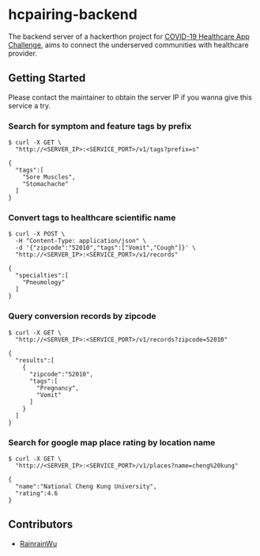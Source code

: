 # hcpairing-backend

The backend server of a hackerthon project for [COVID-19 Healthcare App Challenge](https://healthcareappchallenge.devpost.com/), aims to connect the underserved communities with healthcare provider.

## Getting Started
Please contact the maintainer to obtain the server IP if you wanna give this service a try.

### Search for symptom and feature tags by prefix
```bash=
$ curl -X GET \
  "http://<SERVER_IP>:<SERVICE_PORT>/v1/tags?prefix=s"

{
  "tags":[
    "Sore Muscles",
    "Stomachache"
  ]
}
```

### Convert tags to healthcare scientific name
```bash=
$ curl -X POST \
  -H "Content-Type: application/json" \
  -d '{"zipcode":"52010","tags":["Vomit","Cough"]}' \
  "http://<SERVER_IP>:<SERVICE_PORT>/v1/records"

{
  "specialties":[
    "Pneumology"
  ]
}
```

### Query conversion records by zipcode
```bash=
$ curl -X GET \
  "http://<SERVER_IP>:<SERVICE_PORT>/v1/records?zipcode=52010"

{
  "results":[
    {
      "zipcode":"52010",
      "tags":[
        "Pregnancy",
        "Vomit"
      ]
    }
  ]
}
```

### Search for google map place rating by location name
```bash=
$ curl -X GET \
  "http://<SERVER_IP>:<SERVICE_PORT>/v1/places?name=cheng%20kung"

{
  "name":"National Cheng Kung University",
  "rating":4.6
}
```

## Contributors
- [RainrainWu](https://github.com/RainrainWu)
